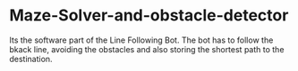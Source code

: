 # Maze-Solver-and-obstacle-detector

Its the software part of the Line Following Bot. 
The bot has to follow the bkack line, avoiding the obstacles and also storing the shortest path to the destination.
